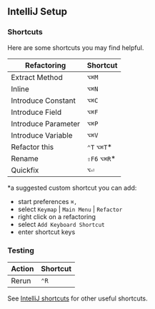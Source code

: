 ## IntelliJ Setup

### Shortcuts
Here are some shortcuts you may find helpful.

| Refactoring         | Shortcut     |
| ---                 | ---          |
| Extract Method      | `⌥⌘M`        |
| Inline              | `⌥⌘N`        |
| Introduce Constant  | `⌥⌘C`        |
| Introduce Field     | `⌥⌘F`        |
| Introduce Parameter | `⌥⌘P`        |
| Introduce Variable  | `⌥⌘V`        |
| Refactor this       | `⌃T` `⌥⌘T`*  |
| Rename              | `⇧F6` `⌥⌘R`* |
| Quickfix            | `⌥⏎`         |

*a suggested custom shortcut you can add:
- start preferences `⌘,`
- select `Keymap` | `Main Menu` | `Refactor`
- right click on a refactoring
- select `Add Keyboard Shortcut`
- enter shortcut keys

### Testing
| Action    | Shortcut |
| ---       | ---      |
| Rerun     | `⌃R`     |

See [IntelliJ shortcuts](https://www.jetbrains.com/help/idea/mastering-keyboard-shortcuts.html)
for other useful shortcuts.

